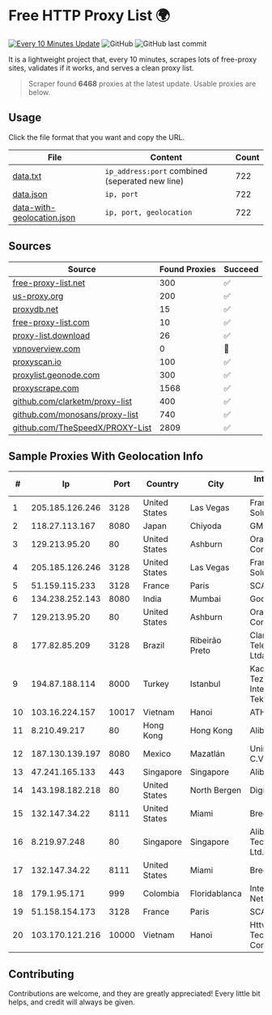 
# Free HTTP Proxy List 🌍

[![Every 10 Minutes Update](https://github.com/mertguvencli/http-proxy-list/actions/workflows/main.yml/badge.svg?branch=main)](https://github.com/mertguvencli/http-proxy-list/actions/workflows/main.yml)
![GitHub](https://img.shields.io/github/license/mertguvencli/http-proxy-list)
![GitHub last commit](https://img.shields.io/github/last-commit/mertguvencli/http-proxy-list)

It is a lightweight project that, every 10 minutes, scrapes lots of free-proxy sites, validates if it works, and serves a clean proxy list.


> Scraper found **6468** proxies at the latest update. Usable proxies are below.

## Usage

Click the file format that you want and copy the URL.


|File|Content|Count|
|----|-------|-----|
|[data.txt](https://raw.githubusercontent.com/mertguvencli/http-proxy-list/main/proxy-list/data.txt)|`ip_address:port` combined (seperated new line)|722|
|[data.json](https://raw.githubusercontent.com/mertguvencli/http-proxy-list/main/proxy-list/data.json)|`ip, port`|722|
|[data-with-geolocation.json](https://raw.githubusercontent.com/mertguvencli/http-proxy-list/main/proxy-list/data-with-geolocation.json)|`ip, port, geolocation`|722|

## Sources

|Source|Found Proxies|Succeed|
|------|-------------|-------|
|[free-proxy-list.net](https://free-proxy-list.net)|300|✅|
|[us-proxy.org](https://www.us-proxy.org)|200|✅|
|[proxydb.net](http://proxydb.net)|15|✅|
|[free-proxy-list.com](https://free-proxy-list.com/?page=&port=&type%5B%5D=http&type%5B%5D=https&up_time=0&search=Search)|10|✅|
|[proxy-list.download](https://www.proxy-list.download/HTTP)|26|✅|
|[vpnoverview.com](https://vpnoverview.com/privacy/anonymous-browsing/free-proxy-servers)|0|🚫|
|[proxyscan.io](https://www.proxyscan.io)|100|✅|
|[proxylist.geonode.com](https://proxylist.geonode.com/api/proxy-list?limit=300&page=1&sort_by=lastChecked&sort_type=desc&protocols=http,https)|300|✅|
|[proxyscrape.com](https://api.proxyscrape.com/v2/?request=displayproxies&protocol=http&timeout=10000&country=all&ssl=all&anonymity=all)|1568|✅|
|[github.com/clarketm/proxy-list](https://raw.githubusercontent.com/clarketm/proxy-list/master/proxy-list-raw.txt)|400|✅|
|[github.com/monosans/proxy-list](https://raw.githubusercontent.com/monosans/proxy-list/main/proxies/http.txt)|740|✅|
|[github.com/TheSpeedX/PROXY-List](https://raw.githubusercontent.com/TheSpeedX/PROXY-List/master/http.txt)|2809|✅|


## Sample Proxies With Geolocation Info

|#|Ip|Port|Country|City|Internet Service Provider|
|-|--|----|-------|----|-------------------------|
|1|205.185.126.246|3128|United States|Las Vegas|FranTech Solutions|
|2|118.27.113.167|8080|Japan|Chiyoda|GMO Internet, Inc.|
|3|129.213.95.20|80|United States|Ashburn|Oracle Corporation|
|4|205.185.126.246|3128|United States|Las Vegas|FranTech Solutions|
|5|51.159.115.233|3128|France|Paris|SCALEWAY|
|6|134.238.252.143|8080|India|Mumbai|Google LLC|
|7|129.213.95.20|80|United States|Ashburn|Oracle Corporation|
|8|177.82.85.209|3128|Brazil|Ribeirão Preto|Claro NXT Telecomunicacoes Ltda|
|9|194.87.188.114|8000|Turkey|Istanbul|Kadir Huseyin Tezcan Nosspeed Internet Teknolojileri|
|10|103.16.224.157|10017|Vietnam|Hanoi|ATH|
|11|8.210.49.217|80|Hong Kong|Hong Kong|Alibaba.com LLC|
|12|187.130.139.197|8080|Mexico|Mazatlán|Uninet S.A. de C.V.|
|13|47.241.165.133|443|Singapore|Singapore|Alibaba.com LLC|
|14|143.198.182.218|80|United States|North Bergen|DigitalOcean, LLC|
|15|132.147.34.22|8111|United States|Miami|Breezeline|
|16|8.219.97.248|80|Singapore|Singapore|Alibaba (US) Technology Co., Ltd.|
|17|132.147.34.22|8111|United States|Miami|Breezeline|
|18|179.1.95.171|999|Colombia|Floridablanca|InterNexa Global Network|
|19|51.158.154.173|3128|France|Paris|SCALEWAY|
|20|103.170.121.216|10000|Vietnam|Hanoi|Httvserver Technology Company Limited|



## Contributing

Contributions are welcome, and they are greatly appreciated! Every
little bit helps, and credit will always be given.

